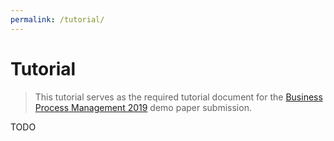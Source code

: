 ```yaml
---
permalink: /tutorial/
---
```


# Tutorial

> This tutorial serves as the required tutorial document for the [Business Process Management 2019](https://bpm2019.ai.wu.ac.at/) demo paper submission.

TODO